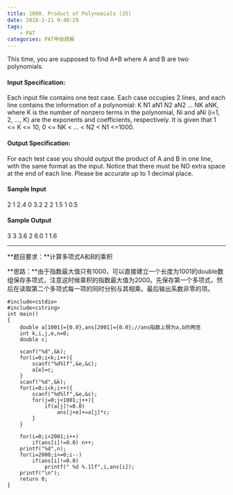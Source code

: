 ```yaml
---
title: 1009. Product of Polynomials (25)
date: 2018-1-21 9:40:29
tags: 
	- PAT
categories: PAT甲级题解
---
```


This time, you are supposed to find A*B where A and B are two polynomials.

#### Input Specification:

Each input file contains one test case. Each case occupies 2 lines, and each line contains the information of a polynomial: K N1 aN1 N2 aN2 ... NK aNK, where K is the number of nonzero terms in the polynomial, Ni and aNi (i=1, 2, ..., K) are the exponents and coefficients, respectively. It is given that 1 <= K <= 10, 0 <= NK < ... < N2 < N1 <=1000.

#### Output Specification:

For each test case you should output the product of A and B in one line, with the same format as the input. Notice that there must be NO extra space at the end of each line. Please be accurate up to 1 decimal place.

#### Sample Input
2 1 2.4 0 3.2
2 2 1.5 1 0.5
#### Sample Output
3 3 3.6 2 6.0 1 1.6
***
**题目要求：**计算多项式A和B的乘积

**思路：**由于指数最大值只有1000，可以直接建立一个长度为1001的double数组保存多项式，注意这时候乘积的指数最大值为2000。先保存第一个多项式，然后在读取第二个多项式每一项的同时分别与其相乘。最后输出系数非零的项。

```
#include<cstdio>
#include<cstring>
int main()
{
    double a[1001]={0.0},ans[2001]={0.0};//ans指数上限为a,b的两倍
    int k,i,j,e,n=0;
    double c;

    scanf("%d",&k);
    for(i=0;i<k;i++){
        scanf("%d%lf",&e,&c);
        a[e]=c;
    }
    scanf("%d",&k);
    for(i=0;i<k;i++){
        scanf("%d%lf",&e,&c);
        for(j=0;j<1001;j++){
            if(a[j]!=0.0)
                ans[j+e]+=a[j]*c;
        }
    }

    for(i=0;i<2001;i++)
        if(ans[i]!=0.0) n++;
    printf("%d",n);
    for(i=2000;i>=0;i--)
        if(ans[i]!=0.0)
            printf(" %d %.1lf",i,ans[i]);
    printf("\n");
    return 0;
}
```